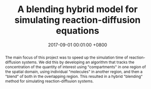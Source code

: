 ---
title:          "A blending hybrid model for simulating reaction-diffusion equations"
selected:       false
pub:            "Undergraduate Summer Research Project"
date:           2017-09-01 00:01:00 +0800  # so the site can order them correctly

abstract: >-
  The main focus of this project was to speed up the simulation time of reaction-diffusion systems.
  We did this by developing an algorithm that tracks the concentration of the quantity of interest using "compartments" in one region of the spatial domain, using individual "molecules" in another region, and then a "blend" of both in the overlapping region.
  This resulted in a hybrid "blending" method for simulating reaction-diffsuion systems. 
# $\LaTeX$ is supported. $a=b+c$.

pub_last:       <span class="badge badge-info">Reaction-Diffusion</span> <span class="badge badge-info">PDEs</span> <span class="badge badge-info">Gillespie algorithm</span> <span class="badge badge-info">Brownian motion</span> 

cover: /assets/images/blending.jpg

authors:
  - K. Pentland
  - C. A. Yates

links:
  Presentation: /assets/docs/blending_presentation.pdf
  # arXiv: https://arxiv.org/abs/2106.10139
  # Code: https://github.com/kpentland/StochasticParareal
---
